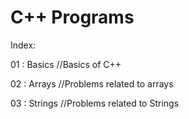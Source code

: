 # C++ Programs 

Index: 

01 : Basics   //Basics of C++

02 : Arrays  //Problems related to arrays

03 : Strings //Problems related to Strings
